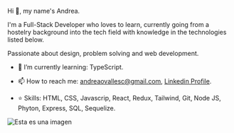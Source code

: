 Hi 👋, my name's Andrea.

I'm a Full-Stack Developer who loves to learn, currently going from a hostelry background into the tech field with knowledge in the technologies listed below.

Passionate about design, problem solving and web development.

- 🌱 I’m currently learning: TypeScript.

- 📫 How to reach me: andreaovallesc@gmail.com, [Linkedin Profile](https://www.linkedin.com/in/andrea-ovalles-developer/).

- ⭐ Skills: HTML, CSS, Javascrip, React, Redux, Tailwind, Git, Node JS, Phyton, Express, SQL, Sequelize.

![Esta es una imagen](https://cdn.dribbble.com/users/5448869/screenshots/11964344/media/7c1a55db92d1d015c51ad7595a2b82ff.png?compress=1&resize=800x600&vertical=top)
